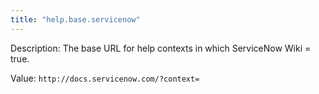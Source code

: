 ```yaml
---
title: "help.base.servicenow"
---
```


Description: The base URL for help contexts in which ServiceNow Wiki = true.

Value: `http://docs.servicenow.com/?context=`